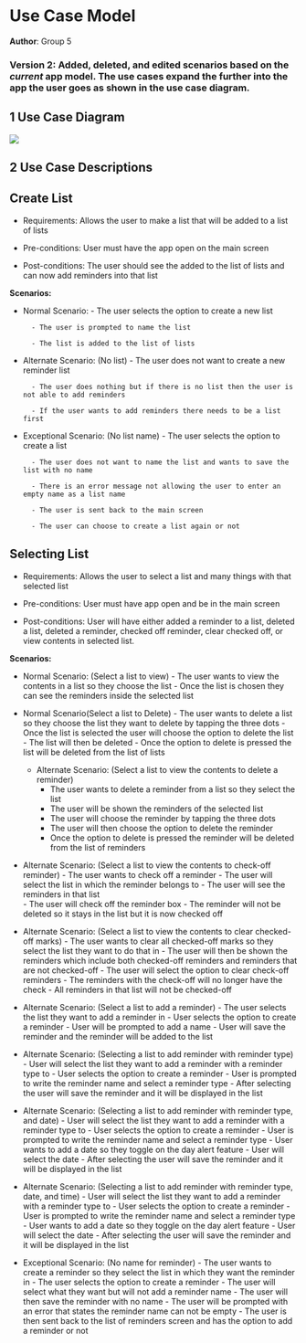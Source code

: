 # Use Case Model

**Author**: Group 5

### Version 2: Added, deleted, and edited scenarios based on the *current* app model. The use cases expand the further into the app the user goes as shown in the use case diagram. 


## 1 Use Case Diagram
<img src="https://i.ibb.co/f82dY1q/Use-Case-Diagram.png">




## 2 Use Case Descriptions




## Create List

- Requirements: Allows the user to make a list that will be added to a list of lists

- Pre-conditions: User must have the app open on the main screen

- Post-conditions: The user should see the added to the list of lists and can now add reminders into that list 

**Scenarios:**

- Normal Scenario: 
        - The user selects the option to create a new list
  
        - The user is prompted to name the list
  
        - The list is added to the list of lists

- Alternate Scenario: (No list)
        - The user does not want to create a new reminder list
  
        - The user does nothing but if there is no list then the user is not able to add reminders
  
        - If the user wants to add reminders there needs to be a list first 

- Exceptional Scenario: (No list name)
        - The user selects the option to create a list
  
        - The user does not want to name the list and wants to save the list with no name
  
        - There is an error message not allowing the user to enter an empty name as a list name
  
        - The user is sent back to the main screen
  
        - The user can choose to create a list again or not


## Selecting List

- Requirements: Allows the user to select a list and many things with that selected list

- Pre-conditions: User must have app open and be in the main screen

- Post-conditions: User will have either added a reminder to a list, deleted a list, deleted a reminder, checked off reminder, clear checked off, or view contents in selected list.

**Scenarios:**

- Normal Scenario: (Select a list to view)
        - The user wants to view the contents in a list so they choose the list 
        - Once the list is chosen they can see the reminders inside the selected list 
	
- Normal Scenario(Select a list to Delete)
        - The user wants to delete a list so they choose the list they want to delete by tapping the three dots 
        - Once the list is selected the user will choose the option to delete the list 
        - The list will then be deleted 
        - Once the option to delete is pressed the list will be deleted from the list of lists
	
	- Alternate Scenario: (Select a list to view the contents to delete a reminder)
        - The user wants to delete a reminder from a list so they select the list 
        - The user will be shown the reminders of the selected list 
        - The user will choose the reminder by tapping the three dots
        - The user will then choose the option to delete the reminder 
        - Once the option to delete is pressed the reminder will be deleted from the list of reminders

- Alternate Scenario: (Select a list to view the contents to check-off reminder)
        - The user wants to check off a reminder
        - The user will select the list in which the reminder belongs to 
        - The user will see the reminders in that list  
        - The user will check off the reminder box
        - The reminder will not be deleted so it stays in the list but it is now checked off

- Alternate Scenario: (Select a list to view the contents to clear checked-off marks)
        - The user wants to clear all checked-off marks so they select the list they want to do that in 
        - The user will then be shown the reminders which include both checked-off reminders and reminders that are not checked-off
        - The user will select the option to clear check-off reminders
        - The reminders with the check-off will no longer have the check 
        - All reminders in that list will not be checked-off 

- Alternate Scenario: (Select a list to add a reminder)
        - The user selects the list they want to add a reminder in 
        - User selects the option to create a reminder
        - User will be prompted to add a name 
        - User will save the reminder and the reminder will be added to the list 

- Alternate Scenario: (Selecting a list to add reminder with reminder type)
        - User will select the list they want to add a reminder with a reminder type to 
        - User selects the option to create a reminder
        - User is prompted to write the reminder name and select a reminder type
        - After selecting the user will save the reminder and it will be displayed in the list

- Alternate Scenario: (Selecting a list to add reminder with reminder type, and date)
        - User will select the list they want to add a reminder with a reminder type to 
        - User selects the option to create a reminder
        - User is prompted to write the reminder name and select a reminder type
        - User wants to add a date so they toggle on the day alert feature 
        - User will select the date 
        - After selecting the user will save the reminder and it will be displayed in the list

- Alternate Scenario: (Selecting a list to add reminder with reminder type, date, and time)
        - User will select the list they want to add a reminder with a reminder type to 
        - User selects the option to create a reminder
        - User is prompted to write the reminder name and select a reminder type
        - User wants to add a date so they toggle on the day alert feature 
        - User will select the date 
        - After selecting the user will save the reminder and it will be displayed in the list

- Exceptional Scenario: (No name for reminder)
        - The user wants to create a reminder so they select the list in which they want the reminder in
        - The user selects the option to create a reminder
        - The user will select what they want but will not add a reminder name
        - The user will then save the reminder with no name 
        - The user will be prompted with an error that states the reminder name can not be empty 
        - The user is then sent back to the list of reminders screen and has the option to add a reminder or not
